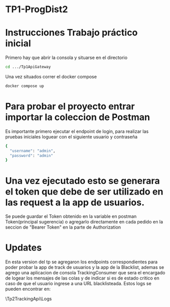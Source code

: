 # TP1-ProgDist2

# Instrucciones Trabajo práctico inicial

Primero hay que abrir la consola y situarse en el directorio

```bash
cd .../Tp1ApiGateway
```

Una vez situados correr el docker compose

```bash
docker compose up
```

# Para probar el proyecto entrar importar la coleccion de Postman

Es importante primero ejecutar el endpoint de login, para realizar las pruebas iniciales loguear con el siguiente usuario y contraseña

```bash
{
  "username": "admin",
  "password": "admin"
}
```

# Una vez ejecutado esto se generara el token que debe de ser utilizado en las request a la app de usuarios.

Se puede guardar el Token obtenido en la variable en postman Token(principal sugerencia) o agregarlo directamente en cada pedido en la seccion de "Bearer Token" en la parte de Authorization

# Updates

En esta version del tp se agregaron los endpoints correspondientes para poder probar la app de track de usuarios y la app de la Blacklist, ademas se agrego una aplicacion de consola TrackingConsumer que sera el encargado de logear los mensajes de las colas y de indicar si es de estado critico en caso de que el usuario ingrese a una URL blacklisteada. Estos logs se pueden encontrar en:

\Tp2TrackingApi\Logs
